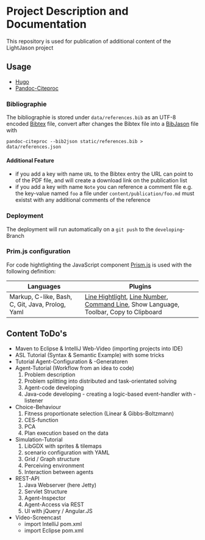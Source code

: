 # Project Description and Documentation  

This repository is used for publication of additional content of the LightJason project

## Usage

* [Hugo](https://gohugo.io/)
* [Pandoc-Citeproc](http://pandoc.org/)

### Bibliographie

The bibliographie is stored under ```data/references.bib``` as an UTF-8 encoded [Bibtex](http://www.bibtex.org/) file, convert after changes the Bibtex file into a [BibJason](http://okfnlabs.org/bibjson/) file with

```
pandoc-citeproc --bib2json static/references.bib > data/references.json
```

#### Additional Feature

* if you add a key with name ```URL``` to the Bibtex entry the URL can point to of the PDF file, and will create a download link on the publication list
* if you add a key with name ```Note``` you can reference a comment file e.g. the key-value named ```foo``` a file under ```content/publication/foo.md``` must existst with any additional comments of the reference

### Deployment

The deployment will run automatically on a ```git push``` to the ```developing```-Branch

### Prim.js configuration

For code hightlighting the JavaScript component [Prism.js](http://prismjs.com/) is used with the following definition:

| Languages                                            | Plugins                                         |
| ---------------------------------------------------- | ----------------------------------------------- |
| Markup, C-like, Bash, C, Git, Java, Prolog, Yaml | [Line Hightlight](http://prismjs.com/plugins/line-highlight/), [Line Number](http://prismjs.com/plugins/line-numbers/), [Command Line](http://prismjs.com/plugins/command-line/), Show Language, Toolbar, Copy to Clipboard |


## Content ToDo's

* Maven to Eclipse & IntelliJ Web-Video (importing projects into IDE)
* ASL Tutorial (Syntax & Semantic Example) with some tricks
* Tutorial Agent-Configuration & -Generatoren 
* Agent-Tutorial (Workflow from an idea to code)
	1. Problem description
	2. Problem splitting into distributed and task-orientated solving
	3. Agent-code developing
	4. Java-code developing - creating a logic-based event-handler with -listener
* Choice-Behaviour
	1. Fitness proportionate selection (Linear & Gibbs-Boltzmann)
	2. CES-function
	4. PCA
	4. Plan execution based on the data
* Simulation-Tutorial
	1. LibGDX with sprites & tilemaps
	2. scenario configuration with YAML
	3. Grid / Graph structure
	4. Perceiving environment
	5. Interaction between agents
* REST-API
	1. Java Webserver (here Jetty)
	2. Servlet Structure
	3. Agent-Inspector 
	4. Agent-Access via REST
	5. UI with jQuery / Angular.JS
* Video-Screencast
	* import IntelliJ pom.xml 
	* import Eclipse pom.xml
